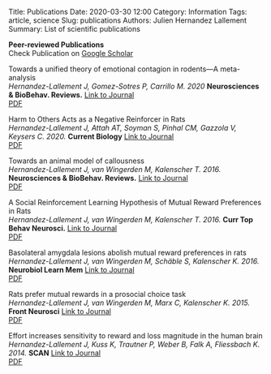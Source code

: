 Title: Publications
Date: 2020-03-30 12:00
Category: Information
Tags: article, science
Slug: publications
Authors: Julien Hernandez Lallement
Summary: List of scientific publications

**Peer-reviewed Publications** <br>
Check Publication on [Google Scholar](https://scholar.google.com/citations?user=ppDsLgIAAAAJ&hl=en&oi=ao) <br>

Towards a unified theory of emotional contagion in rodents—A meta-analysis <br>
*Hernandez-Lallement J, Gomez-Sotres P, Carrillo M. 2020* **Neurosciences & BioBehav. Reviews.** 
[Link to Journal](https://doi.org/10.1016/j.neubiorev.2020.09.010) <br>
<a href="Hernandez-Lallement et al. - 2020 - Towards a Unified Theory of Emotional Contagion.pdf"> PDF</a> 

Harm to Others Acts as a Negative Reinforcer in Rats <br>
*Hernandez-Lallement J, Attah AT, Soyman S, Pinhal CM, Gazzola V, Keysers C. 2020.* **Current Biology**
[Link to Journal](https://doi.org/10.1016/j.cub.2020.01.017) <br>
<a href="Hernandez-Lallement et al. - 2020 - Harm to Others Actrs - CurrBiol.pdf">PDF </a>

Towards an animal model of callousness <br>
*Hernandez-Lallement J, van Wingerden M, Kalenscher T. 2016.* **Neurosciences & BioBehav. Reviews.** 
[Link to Journal](https://doi.org/10.1016/j.neubiorev.2016.12.029) <br>
<a href="Hernandez-Lallement et al. - 2016 - TowardsanAnimalModelofCallousness-NeuroSciBioBehavRev.pdf">PDF </a>

A Social Reinforcement Learning Hypothesis of Mutual Reward Preferences in Rats <br>
*Hernandez-Lallement J, van Wingerden M, Kalenscher T. 2016.* **Curr Top Behav Neurosci.** 
[Link to Journal](https://doi.org/10.1007/7854_2016_436) <br>
<a href="Hernandez-Lallement et al. - 2016 - A Social Reinforcement Learning Hypothesis for Mutual Reward Preference in Rats - CTBN.pdf">PDF </a>

Basolateral amygdala lesions abolish mutual reward preferences in rats <br>
*Hernandez-Lallement J, van Wingerden M, Schäble S, Kalenscher K. 2016.* **Neurobiol Learn Mem**
[Link to Journal](https://doi.org/10.1016/j.nlm.2015.11.004) <br>
<a href="Hernandez-Lallement et al. - 2016 - Basolateral amygdala lesions abolish mutual reward preferences in rats - NeurobioLearn&Mem.pdf">PDF </a>

Rats prefer mutual rewards in a prosocial choice task <br>
*Hernandez-Lallement J, van Wingerden M, Marx C, Kalenscher K. 2015.* **Front Neurosci**
[Link to Journal](https://doi.org/10.3389/fnins.2014.00443) <br>
<a href="Hernandez-Lallement et al. - 2015 - Rats prefere mutual rewards in a ProSocial Choice Task - Frontiers.pdf">PDF </a>

Effort increases sensitivity to reward and loss magnitude in the human brain <br>
*Hernandez-Lallement J, Kuss K, Trautner P, Weber B, Falk A, Fliessbach K. 2014.* **SCAN**
[Link to Journal](https://doi.org/10.1093/scan/nss147) <br>
<a href="Hernandez-Lallement et al. - 2013 - Effort increases sensitivity to reward and loss magnitude in the human brain - SCAN.pdf">PDF</a>






